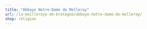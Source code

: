 ```yaml
---
title: "Abbaye Notre-Dame de Melleray"
url: /la-meilleraye-de-bretagne/abbaye-notre-dame-de-melleray/
shop: religion
---
```

